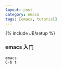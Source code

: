 ```yaml
---
layout: post
category: emacs
tags: [emacs, tutorial]
---
```

{% include JB/setup %}

### emacs 入门

    emacs
    C-h t
